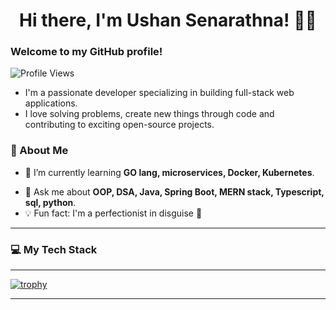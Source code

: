 ###
<h1 align="center"> Hi there, I'm Ushan Senarathna! 👋👋</h1>  

### Welcome to my GitHub profile!  
![Profile Views](https://komarev.com/ghpvc/?username=ushan-rx&color=blue)  

- I'm a passionate developer specializing in building full-stack web applications.  
- I love solving problems, create new things through code and  
  contributing to exciting open-source projects.


  
  
### 🚀 About Me

- 🌱 I’m currently learning **GO lang, microservices, Docker, Kubernetes**.
<!-- - 💼 I’m currently working on **[MoneyBook](GitHub project link)** -->
- 💬 Ask me about **OOP, DSA, Java, Spring Boot, MERN stack, Typescript, sql, python**.
- 💡 Fun fact: I'm a perfectionist in disguise 🤫
---
### 💻 My Tech Stack
---   
[![trophy](https://github-profile-trophy.vercel.app/?username=ushan-rx&theme=chalk)](https://github.com/ushan-rx/github-profile-trophy)  

---

 <!-- ![GitHub Streak](https://github-readme-streak-stats.herokuapp.com/?user=ushan-rx&theme=tokyonight)
 ![GitHub Stats](https://github-readme-stats.vercel.app/api?username=ushan-rx&show_icons=true&theme=tokyonight) -->




<!--
**ushan-rx/ushan-rx** is a ✨ _special_ ✨ repository because its `README.md` (this file) appears on your GitHub profile.

Here are some ideas to get you started:

- 🔭 I’m currently working on ...
- 🌱 I’m currently learning ...
- 👯 I’m looking to collaborate on ...
- 🤔 I’m looking for help with ...
- 💬 Ask me about ...
- 📫 How to reach me: ...
- 😄 Pronouns: ...
- ⚡ Fun fact: ...
-->
